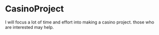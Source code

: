 # CasinoProject
I will focus a lot of time and effort into making a casino project. those who are interested may help.
